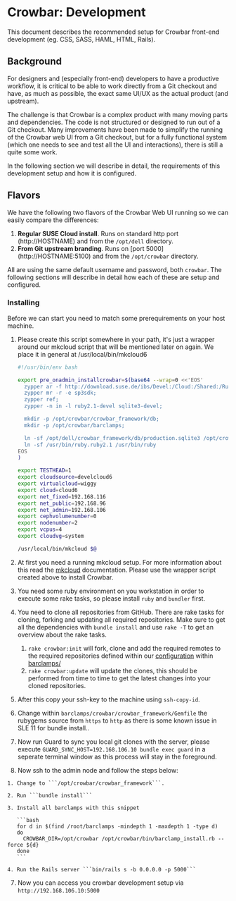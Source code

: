 # Crowbar: Development

This document describes the recommended setup for Crowbar front-end development
(eg. CSS, SASS, HAML, HTML, Rails).

## Background

For designers and (especially front-end) developers to have a productive
workflow, it is critical to be able to work directly from a Git checkout and
have, as much as possible, the exact same UI/UX as the actual product (and
upstream).

The challenge is that Crowbar is a complex product with many moving parts and
dependencies. The code is not structured or designed to run out of a Git
checkout. Many improvements have been made to simplify the running of the
Crowbar web UI from a Git checkout, but for a fully functional system (which one
needs to see and test all the UI and interactions), there is still a quite some
work.

In the following section we will describe in detail, the requirements of this
development setup and how it is configured.

## Flavors

We have the following two flavors of the Crowbar Web UI running so we can easily
compare the differences:

  1. __Regular SUSE Cloud install__. Runs on standard http port
     (http://HOSTNAME) and from the `/opt/dell` directory.
  2. __From Git upstream branding__. Runs on [port 5000]
     (http://HOSTNAME:5100) and from the `/opt/crowbar` directory.

All are using the same default username and password, both ```crowbar```. The
following sections will describe in detail how each of these are setup and
configured.

### Installing

Before we can start you need to match some prerequirements on your host machine.

  1. Please create this script somewhere in your path, it's just a wrapper
     around our mkcloud script that will be mentioned later on again. We place
     it in general at /usr/local/bin/mkcloud6

     ```bash
     #!/usr/bin/env bash

     export pre_onadmin_installcrowbar=$(base64 --wrap=0 <<'EOS'
       zypper ar -f http://download.suse.de/ibs/Devel:/Cloud:/Shared:/Rubygem/SLE_11_SP3/Devel:Cloud:Shared:Rubygem.repo;
       zypper mr -r -e sp3sdk;
       zypper ref;
       zypper -n in -l ruby2.1-devel sqlite3-devel;

       mkdir -p /opt/crowbar/crowbar_framework/db;
       mkdir -p /opt/crowbar/barclamps;

       ln -sf /opt/dell/crowbar_framework/db/production.sqlite3 /opt/crowbar/crowbar_framework/db/development.sqlite3;
       ln -sf /usr/bin/ruby.ruby2.1 /usr/bin/ruby
     EOS
     )

     export TESTHEAD=1
     export cloudsource=develcloud6
     export virtualcloud=wiggy
     export cloud=cloud6
     export net_fixed=192.168.116
     export net_public=192.168.96
     export net_admin=192.168.106
     export cephvolumenumber=0
     export nodenumber=2
     export vcpus=4
     export cloudvg=system

     /usr/local/bin/mkcloud $@
     ```

  1. At first you need a running mkcloud setup. For more information about this
     read the [mkcloud](http://git.io/vYO2E) documentation. Please use the
     wrapper script created above to install Crowbar.

  2. You need some ruby environment on you workstation in order to execute some
     rake tasks, so please install ```ruby``` and ```bundler``` first.

  3. You need to clone all repositories from GitHub. There are rake tasks for
     cloning, forking and updating all required repositories. Make sure to get
     all the dependencies with ```bundle install``` and use ```rake -T``` to get
     an overview about the rake tasks.

     1. ```rake crowbar:init``` will fork, clone and add the required remotes to the
        required repositories defined within our [configuration](../config/barclamps.yml)
        within [barclamps/](../barclamps/)
     2. ```rake crowbar:update``` will update the clones, this should be performed from time
        to time to get the latest changes into your cloned repositories.

  4. After this copy your ssh-key to the machine using ```ssh-copy-id```.

  5. Change within ```barclamps/crowbar/crowbar_framework/Gemfile``` the
     rubygems source from ```https``` to ```http``` as there is some known issue
     in SLE 11 for bundle install..

  5. Now run Guard to sync you local git clones with the server, please execute
     ```GUARD_SYNC_HOST=192.168.106.10 bundle exec guard``` in a seperate
     terminal window as this process will stay in the foreground.

  6. Now ssh to the admin node and follow the steps below:

    1. Change to ```/opt/crowbar/crowbar_framework```.

    2. Run ```bundle install```

    3. Install all barclamps with this snippet

       ```bash
       for d in $(find /root/barclamps -mindepth 1 -maxdepth 1 -type d)
       do
         CROWBAR_DIR=/opt/crowbar /opt/crowbar/bin/barclamp_install.rb --force ${d}
       done
       ```

    4. Run the Rails server ```bin/rails s -b 0.0.0.0 -p 5000```

  7. Now you can access you crowbar development setup via ```http://192.168.106.10:5000```
